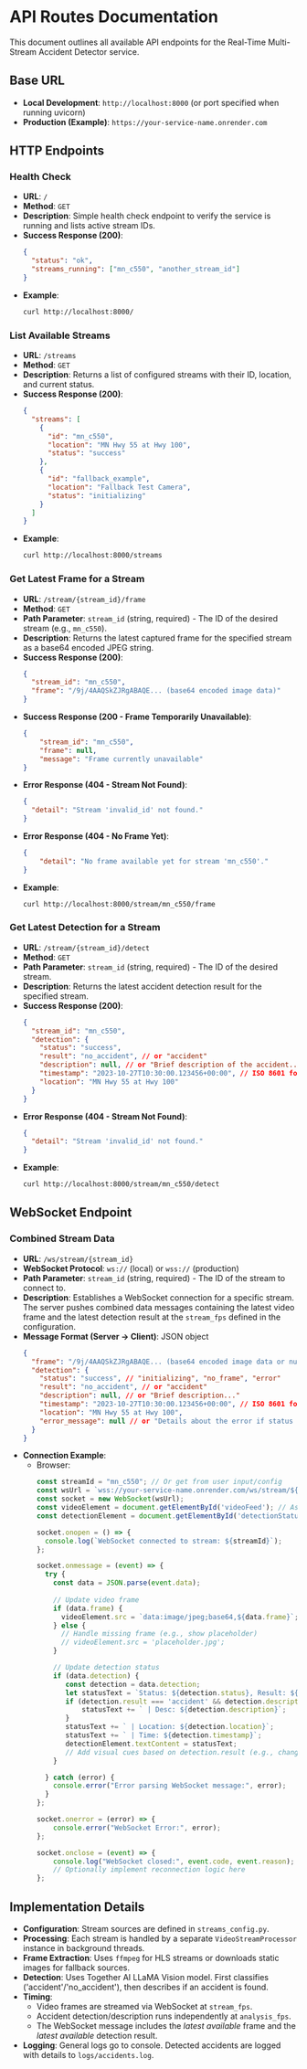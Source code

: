 # API Routes Documentation

This document outlines all available API endpoints for the Real-Time Multi-Stream Accident Detector service.

## Base URL

- **Local Development**: `http://localhost:8000` (or port specified when running uvicorn)
- **Production (Example)**: `https://your-service-name.onrender.com`

## HTTP Endpoints

### Health Check

- **URL**: `/`
- **Method**: `GET`
- **Description**: Simple health check endpoint to verify the service is running and lists active stream IDs.
- **Success Response (200)**:
  ```json
  {
    "status": "ok",
    "streams_running": ["mn_c550", "another_stream_id"]
  }
  ```
- **Example**:
  ```bash
  curl http://localhost:8000/
  ```

### List Available Streams

- **URL**: `/streams`
- **Method**: `GET`
- **Description**: Returns a list of configured streams with their ID, location, and current status.
- **Success Response (200)**:
  ```json
  {
    "streams": [
      {
        "id": "mn_c550",
        "location": "MN Hwy 55 at Hwy 100",
        "status": "success"
      },
      {
        "id": "fallback_example",
        "location": "Fallback Test Camera",
        "status": "initializing"
      }
    ]
  }
  ```
- **Example**:
  ```bash
  curl http://localhost:8000/streams
  ```

### Get Latest Frame for a Stream

- **URL**: `/stream/{stream_id}/frame`
- **Method**: `GET`
- **Path Parameter**: `stream_id` (string, required) - The ID of the desired stream (e.g., `mn_c550`).
- **Description**: Returns the latest captured frame for the specified stream as a base64 encoded JPEG string.
- **Success Response (200)**:
  ```json
  {
    "stream_id": "mn_c550",
    "frame": "/9j/4AAQSkZJRgABAQE... (base64 encoded image data)"
  }
  ```
- **Success Response (200 - Frame Temporarily Unavailable)**:
  ```json
  {
      "stream_id": "mn_c550",
      "frame": null,
      "message": "Frame currently unavailable"
  }
  ```
- **Error Response (404 - Stream Not Found)**:
  ```json
  {
    "detail": "Stream 'invalid_id' not found."
  }
  ```
- **Error Response (404 - No Frame Yet)**:
  ```json
  {
      "detail": "No frame available yet for stream 'mn_c550'."
  }
  ```
- **Example**:
  ```bash
  curl http://localhost:8000/stream/mn_c550/frame
  ```

### Get Latest Detection for a Stream

- **URL**: `/stream/{stream_id}/detect`
- **Method**: `GET`
- **Path Parameter**: `stream_id` (string, required) - The ID of the desired stream.
- **Description**: Returns the latest accident detection result for the specified stream.
- **Success Response (200)**:
  ```json
  {
    "stream_id": "mn_c550",
    "detection": {
      "status": "success",
      "result": "no_accident", // or "accident"
      "description": null, // or "Brief description of the accident..."
      "timestamp": "2023-10-27T10:30:00.123456+00:00", // ISO 8601 format
      "location": "MN Hwy 55 at Hwy 100"
    }
  }
  ```
- **Error Response (404 - Stream Not Found)**:
  ```json
  {
    "detail": "Stream 'invalid_id' not found."
  }
  ```
- **Example**:
  ```bash
  curl http://localhost:8000/stream/mn_c550/detect
  ```

## WebSocket Endpoint

### Combined Stream Data

- **URL**: `/ws/stream/{stream_id}`
- **WebSocket Protocol**: `ws://` (local) or `wss://` (production)
- **Path Parameter**: `stream_id` (string, required) - The ID of the stream to connect to.
- **Description**: Establishes a WebSocket connection for a specific stream. The server pushes combined data messages containing the latest video frame and the latest detection result at the `stream_fps` defined in the configuration.
- **Message Format (Server -> Client)**: JSON object
  ```json
  {
    "frame": "/9j/4AAQSkZJRgABAQE... (base64 encoded image data or null)",
    "detection": {
      "status": "success", // "initializing", "no_frame", "error"
      "result": "no_accident", // or "accident"
      "description": null, // or "Brief description..."
      "timestamp": "2023-10-27T10:30:00.123456+00:00", // ISO 8601 format of last detection attempt
      "location": "MN Hwy 55 at Hwy 100",
      "error_message": null // or "Details about the error if status is 'error'"
    }
  }
  ```
- **Connection Example**:
  - Browser:
    ```javascript
    const streamId = "mn_c550"; // Or get from user input/config
    const wsUrl = `wss://your-service-name.onrender.com/ws/stream/${streamId}`;
    const socket = new WebSocket(wsUrl);
    const videoElement = document.getElementById('videoFeed'); // Assuming an <img> tag
    const detectionElement = document.getElementById('detectionStatus'); // Assuming a <div> or <p> tag

    socket.onopen = () => {
      console.log(`WebSocket connected to stream: ${streamId}`);
    };

    socket.onmessage = (event) => {
      try {
        const data = JSON.parse(event.data);
        
        // Update video frame
        if (data.frame) {
          videoElement.src = `data:image/jpeg;base64,${data.frame}`;
        } else {
          // Handle missing frame (e.g., show placeholder)
          // videoElement.src = 'placeholder.jpg'; 
        }

        // Update detection status
        if (data.detection) {
           const detection = data.detection;
           let statusText = `Status: ${detection.status}, Result: ${detection.result}`;
           if (detection.result === 'accident' && detection.description) {
               statusText += ` | Desc: ${detection.description}`;
           }
           statusText += ` | Location: ${detection.location}`;
           statusText += ` | Time: ${detection.timestamp}`;
           detectionElement.textContent = statusText;
           // Add visual cues based on detection.result (e.g., change background color)
        }

      } catch (error) {
        console.error("Error parsing WebSocket message:", error);
      }
    };

    socket.onerror = (error) => {
        console.error("WebSocket Error:", error);
    };

    socket.onclose = (event) => {
        console.log("WebSocket closed:", event.code, event.reason);
        // Optionally implement reconnection logic here
    };
    ```

## Implementation Details

- **Configuration**: Stream sources are defined in `streams_config.py`.
- **Processing**: Each stream is handled by a separate `VideoStreamProcessor` instance in background threads.
- **Frame Extraction**: Uses `ffmpeg` for HLS streams or downloads static images for fallback sources.
- **Detection**: Uses Together AI LLaMA Vision model. First classifies ('accident'/'no_accident'), then describes if an accident is found.
- **Timing**: 
    - Video frames are streamed via WebSocket at `stream_fps`.
    - Accident detection/description runs independently at `analysis_fps`.
    - The WebSocket message includes the *latest available* frame and the *latest available* detection result.
- **Logging**: General logs go to console. Detected accidents are logged with details to `logs/accidents.log`.